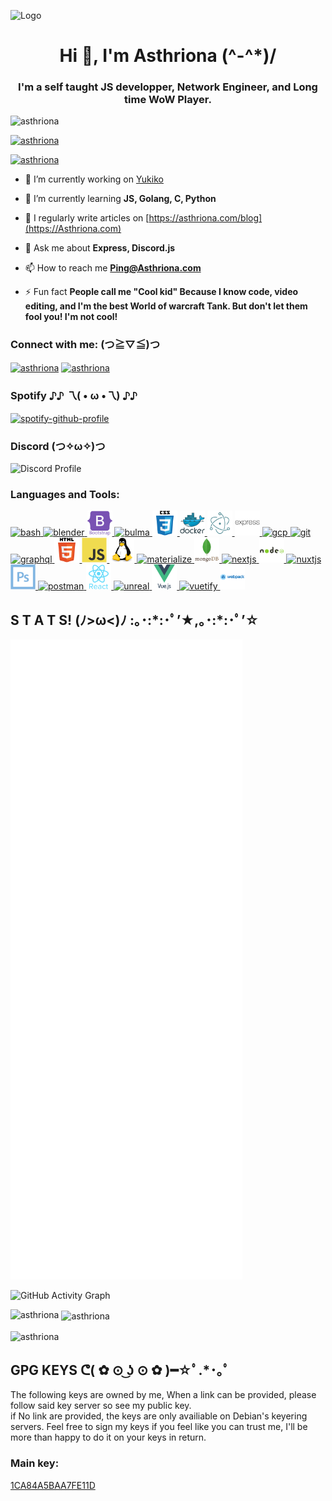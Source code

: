 ![Logo](https://asthriona.s3.fr-par.scw.cloud/ShareX/2021/03/114963-UveNLlSCDPVM.jpg) 
<h1 align="center">Hi 👋, I'm Asthriona (^-^*)/</h1>
<h3 align="center">I'm a self taught JS developper, Network Engineer, and Long time WoW Player.</h3>

<p align="left"> <img src="https://komarev.com/ghpvc/?username=asthriona&label=Profile%20views&color=0e75b6&style=flat" alt="asthriona" /> </p>

<p align="left"> <a href="https://github.com/ryo-ma/github-profile-trophy"><img src="https://github-profile-trophy.vercel.app/?username=asthriona&theme=tokyonight" alt="asthriona" /></a> </p>

<p align="left"> <a href="https://twitter.com/asthriona" target="blank"><img src="https://img.shields.io/twitter/follow/asthriona?logo=twitter&style=for-the-badge" alt="asthriona" /></a> </p>

- 🔭 I’m currently working on [Yukiko](https://Yukiko.app)

- 🌱 I’m currently learning **JS, Golang, C, Python**

- 📝 I regularly write articles on [https://asthriona.com/blog](https://Asthriona.com)

- 💬 Ask me about **Express, Discord.js**

- 📫 How to reach me **Ping@Asthriona.com**

- ⚡ Fun fact **People call me "Cool kid" Because I know code, video editing, and I'm the best World of warcraft Tank. But don't let them fool you! I'm not cool!**

<h3 align="left">Connect with me: (つ≧▽≦)つ</h3>
<p align="left">
<a href="https://dev.to/asthriona" target="blank"><img align="center" src="https://cdn.jsdelivr.net/npm/simple-icons@3.0.1/icons/dev-dot-to.svg" alt="asthriona" height="30" width="40" /></a>
<a href="https://twitter.com/asthriona" target="blank"><img align="center" src="https://cdn.jsdelivr.net/npm/simple-icons@3.0.1/icons/twitter.svg" alt="asthriona" height="30" width="40" /></a>
</p>

### Spotify ♪♪ 乁( • ω •乁) ♪♪
[![spotify-github-profile](https://spotify-github-profile.vercel.app/api/view?uid=siriussilva&cover_image=true&theme=default)](https://spotify-github-profile.vercel.app/api/view?uid=siriussilva&redirect=true)

### Discord (つ✧ω✧)つ
![Discord Profile](https://discord.c99.nl/widget/theme-4/186195458182479874.png)

<h3 align="left">Languages and Tools:</h3>
<p align="left"> <a href="https://www.gnu.org/software/bash/" target="_blank"> <img src="https://www.vectorlogo.zone/logos/gnu_bash/gnu_bash-icon.svg" alt="bash" width="40" height="40"/> </a> <a href="https://www.blender.org/" target="_blank"> <img src="https://download.blender.org/branding/community/blender_community_badge_white.svg" alt="blender" width="40" height="40"/> </a> <a href="https://getbootstrap.com" target="_blank"> <img src="https://raw.githubusercontent.com/devicons/devicon/master/icons/bootstrap/bootstrap-plain-wordmark.svg" alt="bootstrap" width="40" height="40"/> </a> <a href="https://bulma.io/" target="_blank"> <img src="https://raw.githubusercontent.com/gilbarbara/logos/804dc257b59e144eaca5bc6ffd16949752c6f789/logos/bulma.svg" alt="bulma" width="40" height="40"/> </a> <a href="https://www.w3schools.com/css/" target="_blank"> <img src="https://raw.githubusercontent.com/devicons/devicon/master/icons/css3/css3-original-wordmark.svg" alt="css3" width="40" height="40"/> </a> <a href="https://www.docker.com/" target="_blank"> <img src="https://raw.githubusercontent.com/devicons/devicon/master/icons/docker/docker-original-wordmark.svg" alt="docker" width="40" height="40"/> </a> <a href="https://www.electronjs.org" target="_blank"> <img src="https://raw.githubusercontent.com/devicons/devicon/master/icons/electron/electron-original.svg" alt="electron" width="40" height="40"/> </a> <a href="https://expressjs.com" target="_blank"> <img src="https://raw.githubusercontent.com/devicons/devicon/master/icons/express/express-original-wordmark.svg" alt="express" width="40" height="40"/> </a> <a href="https://cloud.google.com" target="_blank"> <img src="https://www.vectorlogo.zone/logos/google_cloud/google_cloud-icon.svg" alt="gcp" width="40" height="40"/> </a> <a href="https://git-scm.com/" target="_blank"> <img src="https://www.vectorlogo.zone/logos/git-scm/git-scm-icon.svg" alt="git" width="40" height="40"/> </a> <a href="https://graphql.org" target="_blank"> <img src="https://www.vectorlogo.zone/logos/graphql/graphql-icon.svg" alt="graphql" width="40" height="40"/> </a> <a href="https://www.w3.org/html/" target="_blank"> <img src="https://raw.githubusercontent.com/devicons/devicon/master/icons/html5/html5-original-wordmark.svg" alt="html5" width="40" height="40"/> </a> <a href="https://developer.mozilla.org/en-US/docs/Web/JavaScript" target="_blank"> <img src="https://raw.githubusercontent.com/devicons/devicon/master/icons/javascript/javascript-original.svg" alt="javascript" width="40" height="40"/> </a> <a href="https://www.linux.org/" target="_blank"> <img src="https://raw.githubusercontent.com/devicons/devicon/master/icons/linux/linux-original.svg" alt="linux" width="40" height="40"/> </a> <a href="https://materializecss.com/" target="_blank"> <img src="https://raw.githubusercontent.com/prplx/svg-logos/5585531d45d294869c4eaab4d7cf2e9c167710a9/svg/materialize.svg" alt="materialize" width="40" height="40"/> </a> <a href="https://www.mongodb.com/" target="_blank"> <img src="https://raw.githubusercontent.com/devicons/devicon/master/icons/mongodb/mongodb-original-wordmark.svg" alt="mongodb" width="40" height="40"/> </a> <a href="https://nextjs.org/" target="_blank"> <img src="https://cdn.worldvectorlogo.com/logos/nextjs-3.svg" alt="nextjs" width="40" height="40"/> </a> <a href="https://nodejs.org" target="_blank"> <img src="https://raw.githubusercontent.com/devicons/devicon/master/icons/nodejs/nodejs-original-wordmark.svg" alt="nodejs" width="40" height="40"/> </a> <a href="https://nuxtjs.org/" target="_blank"> <img src="https://www.vectorlogo.zone/logos/nuxtjs/nuxtjs-icon.svg" alt="nuxtjs" width="40" height="40"/> </a> <a href="https://www.photoshop.com/en" target="_blank"> <img src="https://raw.githubusercontent.com/devicons/devicon/master/icons/photoshop/photoshop-line.svg" alt="photoshop" width="40" height="40"/> </a> <a href="https://postman.com" target="_blank"> <img src="https://www.vectorlogo.zone/logos/getpostman/getpostman-icon.svg" alt="postman" width="40" height="40"/> </a> <a href="https://reactjs.org/" target="_blank"> <img src="https://raw.githubusercontent.com/devicons/devicon/master/icons/react/react-original-wordmark.svg" alt="react" width="40" height="40"/> </a> <a href="https://unrealengine.com/" target="_blank"> <img src="https://raw.githubusercontent.com/kenangundogan/fontisto/036b7eca71aab1bef8e6a0518f7329f13ed62f6b/icons/svg/brand/unreal-engine.svg" alt="unreal" width="40" height="40"/> </a> <a href="https://vuejs.org/" target="_blank"> <img src="https://raw.githubusercontent.com/devicons/devicon/master/icons/vuejs/vuejs-original-wordmark.svg" alt="vuejs" width="40" height="40"/> </a> <a href="https://vuetifyjs.com/en/" target="_blank"> <img src="https://bestofjs.org/logos/vuetify.svg" alt="vuetify" width="40" height="40"/> </a> <a href="https://webpack.js.org" target="_blank"> <img src="https://raw.githubusercontent.com/devicons/devicon/d00d0969292a6569d45b06d3f350f463a0107b0d/icons/webpack/webpack-original-wordmark.svg" alt="webpack" width="40" height="40"/> </a> </p>


## S T A T S! (ﾉ>ω<)ﾉ :｡･:\*:･ﾟ’★,｡･:\*:･ﾟ’☆

![Metrics](/github-metrics.svg)

![GitHub Activity Graph](https://activity-graph.herokuapp.com/graph?username=Asthriona)  

<p><img align="left" src="https://github-readme-stats.vercel.app/api/top-langs?username=asthriona&show_icons=true&theme=dracula&locale=en&layout=compact" alt="asthriona" /></p>

<p>&nbsp;<img align="center" src="https://github-readme-stats.vercel.app/api?username=asthriona&show_icons=true&theme=dracula&locale=en" alt="asthriona" /></p>

<p><img align="center" src="https://github-readme-streak-stats.herokuapp.com/?user=asthriona&theme=dark" alt="asthriona" /></p>

## GPG KEYS ᕦ( ✿ ⊙ ͜ʖ ⊙ ✿ )━☆ﾟ.\*･｡ﾟ  
The following keys are owned by me, When a link can be provided, please follow said key server so see my public key.  
if No link are provided, the keys are only availiable on Debian's keyering servers. Feel free to sign my keys if you feel like you can trust me, I'll be more than happy to do it on your keys in return.  
### Main key:  
[1CA84A5BAA7FE11D](http://162.213.33.9:11371/pks/lookup?search=1CA84A5BAA7FE11D&fingerprint=on&op=index)
